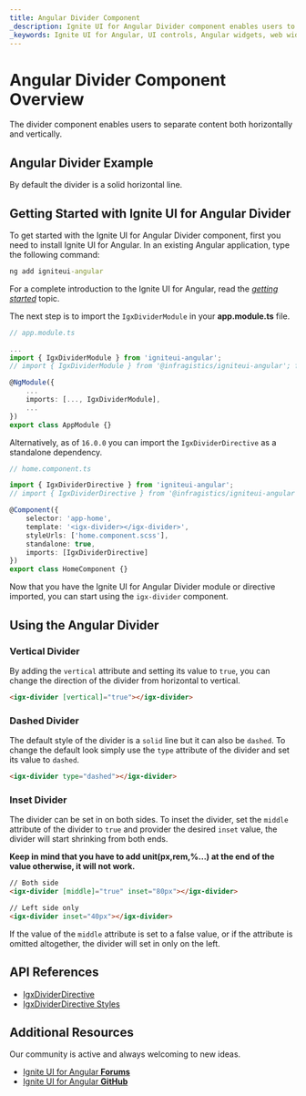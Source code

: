 ```yaml
---
title: Angular Divider Component
_description: Ignite UI for Angular Divider component enables users to separate content both horizontally and vertically.
_keywords: Ignite UI for Angular, UI controls, Angular widgets, web widgets, UI widgets, Angular, Native Angular Components Suite, Angular UI Components, Native Angular Components Library, Angular Divider component, Angular Divider directive, Angular Divider control
---
```


# Angular Divider Component Overview

<p class="highlight">The divider component enables users to separate content both horizontally and vertically.</p>

## Angular Divider Example

By default the divider is a solid horizontal line.


<code-view style="height:207px" 
           data-demos-base-url="{environment:demosBaseUrl}" 
           iframe-src="{environment:demosBaseUrl}/layouts/divider-sample-1/" alt="Angular Divider Example">
</code-view>

## Getting Started with Ignite UI for Angular Divider

To get started with the Ignite UI for Angular Divider component, first you need to install Ignite UI for Angular. In an existing Angular application, type the following command:

```cmd
ng add igniteui-angular
```

For a complete introduction to the Ignite UI for Angular, read the [*getting started*](general/getting-started.md) topic.

The next step is to import the `IgxDividerModule` in your **app.module.ts** file.

```typescript
// app.module.ts

...
import { IgxDividerModule } from 'igniteui-angular';
// import { IgxDividerModule } from '@infragistics/igniteui-angular'; for licensed package

@NgModule({
    ...
    imports: [..., IgxDividerModule],
    ...
})
export class AppModule {}
```

Alternatively, as of `16.0.0` you can import the `IgxDividerDirective` as a standalone dependency.

```typescript
// home.component.ts

import { IgxDividerDirective } from 'igniteui-angular';
// import { IgxDividerDirective } from '@infragistics/igniteui-angular'; for licensed package

@Component({
    selector: 'app-home',
    template: '<igx-divider></igx-divider>',
    styleUrls: ['home.component.scss'],
    standalone: true,
    imports: [IgxDividerDirective]
})
export class HomeComponent {}
```

Now that you have the Ignite UI for Angular Divider module or directive imported, you can start using the `igx-divider` component.

## Using the Angular Divider

### Vertical Divider
By adding the `vertical` attribute and setting its value to `true`, you can change the direction of the divider from horizontal to vertical.

```html
<igx-divider [vertical]="true"></igx-divider>
```

<code-view style="height:238px" 
           data-demos-base-url="{environment:demosBaseUrl}" 
           iframe-src="{environment:demosBaseUrl}/layouts/divider-sample-2/" >
</code-view>


### Dashed Divider
The default style of the divider is a `solid` line but it can also be `dashed`.
To change the default look simply use the `type` attribute of the divider and set its value to `dashed`.

```html
<igx-divider type="dashed"></igx-divider>
```

<code-view style="height:187px" 
           data-demos-base-url="{environment:demosBaseUrl}" 
           iframe-src="{environment:demosBaseUrl}/layouts/divider-sample-3/" >
</code-view>


### Inset Divider
The divider can be set in on both sides.
To inset the divider, set the `middle` attribute of the divider to `true` and provider the desired `inset` value, the divider will start shrinking from both ends.

**Keep in mind that you have to add unit(px,rem,%...) at the end of the value otherwise, it will not work.**

```html
// Both side
<igx-divider [middle]="true" inset="80px"></igx-divider>

// Left side only 
<igx-divider inset="40px"></igx-divider>

```

<code-view style="height:311px" 
           data-demos-base-url="{environment:demosBaseUrl}" 
           iframe-src="{environment:demosBaseUrl}/layouts/divider-sample-4/" >
</code-view>


If the value of the `middle` attribute is set to a false value, or if the attribute is omitted altogether, the divider will set in only on the left.

## API References
<div class="divider--half"></div>

* [IgxDividerDirective]({environment:angularApiUrl}/classes/igxdividerdirective.html)
* [IgxDividerDirective Styles]({environment:sassApiUrl}/themes#function-divider-theme)

## Additional Resources
<div class="divider--half"></div>

Our community is active and always welcoming to new ideas.
* [Ignite UI for Angular **Forums**](https://www.infragistics.com/community/forums/f/ignite-ui-for-angular)
* [Ignite UI for Angular **GitHub**](https://github.com/IgniteUI/igniteui-angular)

